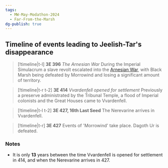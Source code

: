 ```yaml
---
tags:
  - MW-May-Modathon-2024
  - Far-From-the-Marsh
dg-publish: true
---
```


## Timeline of events leading to Jeelish-Tar's disappearance


> [!timeline|t-l] **3E 396** _The Arnesian War_
> During the Imperial Simulacrum a slave revolt escalated into the [Arnesian War](https://en.m.uesp.net/wiki/Lore:Arnesian_War), with Black Marsh being defeated by Morrowind and losing a significant amount of territory.

> [!timeline|t-r t-2] **3E 414** _Vvardenfell opened for settlement_
> Previously a preserve administrated by the Tribunal Temple, a flood of Imperial colonists and the Great Houses came to Vvardenfell.

> [!timeline|t-l t-2] **3E 427, 16th Last Seed** 
> The Nerevarine arrives in Vvardenfell.

> [!timeline|t-r] **3E 427**
> Events of 'Morrowind' take place. Dagoth Ur is defeated.

### Notes
- It is only **13** years between the time Vvardenfell is opened for settlement in 414, and when the Nerevarine arrives in 427.